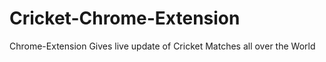 # Cricket-Chrome-Extension
Chrome-Extension
Gives live update of Cricket Matches all over the World
